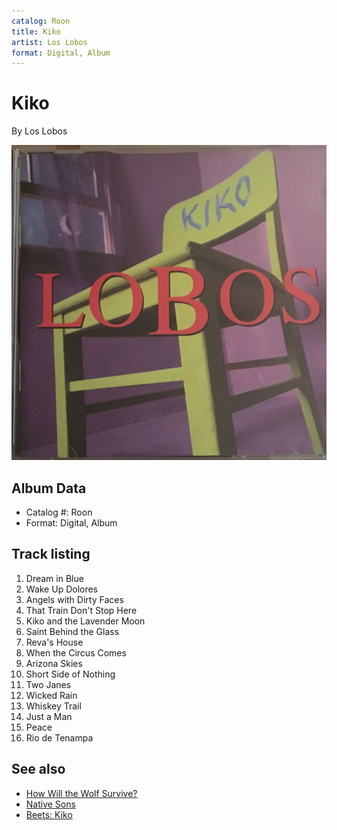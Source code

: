 ```yaml
---
catalog: Roon
title: Kiko
artist: Los Lobos
format: Digital, Album
---
```


# Kiko

By Los Lobos

![](../../assets/albumcovers/Los_Lobos-Kiko.png)

## Album Data

- Catalog #: Roon
- Format: Digital, Album


## Track listing


1. Dream in Blue
2. Wake Up Dolores
3. Angels with Dirty Faces
4. That Train Don't Stop Here
5. Kiko and the Lavender Moon
6. Saint Behind the Glass
7. Reva's House
8. When the Circus Comes
9. Arizona Skies
10. Short Side of Nothing
11. Two Janes
12. Wicked Rain
13. Whiskey Trail
14. Just a Man
15. Peace
16. Rio de Tenampa


## See also

- [How Will the Wolf Survive?](How_Will_the_Wolf_Survive.md)
- [Native Sons](Native_Sons.md)
- [Beets: Kiko](../../Beets/Los_Lobos/Kiko.md)
